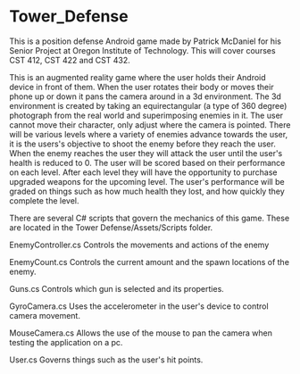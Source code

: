# Tower_Defense
This is a position defense Android game made by Patrick McDaniel for his Senior Project at Oregon Institute of Technology.  This will cover courses CST 412, CST 422 and CST 432.


This is an augmented reality game where the user holds their Android device in front of them. When the user rotates their body or moves their phone up or down it
pans the camera around in a 3d environment.  The 3d environment is created by taking an equirectangular (a type of 360 degree) photograph from the real world and superimposing enemies in it.  The user cannot move their character, only adjust where the camera is pointed.  There will be various levels where a
variety of enemies advance towards the user, it is the users's objective to shoot the enemy before they reach the user.  When the enemy reaches the user they will
attack the user until the user's health is reduced to 0.  The user will be scored based on their performance on each level.  After each level they will have the
opportunity to purchase upgraded weapons for the upcoming level. The user's performance will be graded on things such as how much health they lost, and how quickly
they complete the level.

There are several C# scripts that govern the mechanics of this game. These are located in the Tower Defense/Assets/Scripts folder. 

EnemyController.cs            Controls the movements and actions of the enemy

EnemyCount.cs                 Controls the current amount and the spawn locations of the enemy.

Guns.cs                       Controls which gun is selected and its properties.

GyroCamera.cs                 Uses the accelerometer in the user's device to control camera movement.

MouseCamera.cs                Allows the use of the mouse to pan the camera when testing the application on a pc.

User.cs                       Governs things such as the user's hit points.
